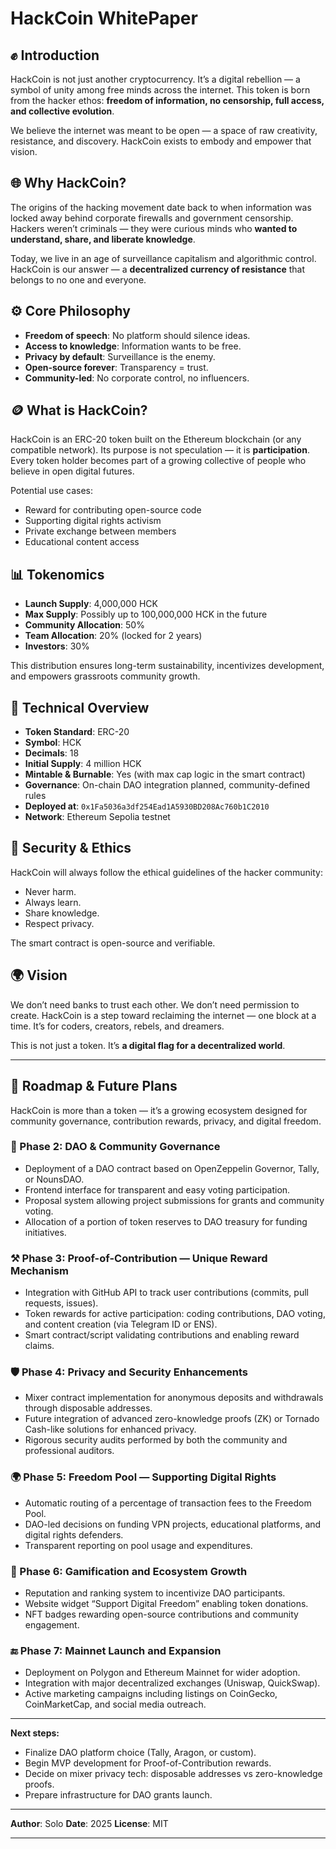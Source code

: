 # HackCoin WhitePaper

## ✊ Introduction

HackCoin is not just another cryptocurrency. It’s a digital rebellion — a symbol of unity among free minds across the internet. This token is born from the hacker ethos: **freedom of information, no censorship, full access, and collective evolution**.

We believe the internet was meant to be open — a space of raw creativity, resistance, and discovery. HackCoin exists to embody and empower that vision.

## 🌐 Why HackCoin?

The origins of the hacking movement date back to when information was locked away behind corporate firewalls and government censorship. Hackers weren’t criminals — they were curious minds who **wanted to understand, share, and liberate knowledge**.

Today, we live in an age of surveillance capitalism and algorithmic control. HackCoin is our answer — a **decentralized currency of resistance** that belongs to no one and everyone.

## ⚙️ Core Philosophy

* **Freedom of speech**: No platform should silence ideas.
* **Access to knowledge**: Information wants to be free.
* **Privacy by default**: Surveillance is the enemy.
* **Open-source forever**: Transparency = trust.
* **Community-led**: No corporate control, no influencers.

## 🪙 What is HackCoin?

HackCoin is an ERC-20 token built on the Ethereum blockchain (or any compatible network). Its purpose is not speculation — it is **participation**. Every token holder becomes part of a growing collective of people who believe in open digital futures.

Potential use cases:

* Reward for contributing open-source code
* Supporting digital rights activism
* Private exchange between members
* Educational content access

## 📊 Tokenomics

* **Launch Supply**: 4,000,000 HCK
* **Max Supply**: Possibly up to 100,000,000 HCK in the future
* **Community Allocation**: 50%
* **Team Allocation**: 20% (locked for 2 years)
* **Investors**: 30%

This distribution ensures long-term sustainability, incentivizes development, and empowers grassroots community growth.

## 🔧 Technical Overview

* **Token Standard**: ERC-20
* **Symbol**: HCK
* **Decimals**: 18
* **Initial Supply**: 4 million HCK
* **Mintable & Burnable**: Yes (with max cap logic in the smart contract)
* **Governance**: On-chain DAO integration planned, community-defined rules
* **Deployed at**: `0x1Fa5036a3df254Ead1A5930BD208Ac760b1C2010`
* **Network**: Ethereum Sepolia testnet

## 🔐 Security & Ethics

HackCoin will always follow the ethical guidelines of the hacker community:

* Never harm.
* Always learn.
* Share knowledge.
* Respect privacy.

The smart contract is open-source and verifiable.

## 🌍 Vision

We don’t need banks to trust each other. We don’t need permission to create. HackCoin is a step toward reclaiming the internet — one block at a time. It’s for coders, creators, rebels, and dreamers.

This is not just a token. It’s **a digital flag for a decentralized world**.

---

## 🚀 Roadmap & Future Plans

HackCoin is more than a token — it’s a growing ecosystem designed for community governance, contribution rewards, privacy, and digital freedom.

### 🧠 Phase 2: DAO & Community Governance

* Deployment of a DAO contract based on OpenZeppelin Governor, Tally, or NounsDAO.
* Frontend interface for transparent and easy voting participation.
* Proposal system allowing project submissions for grants and community voting.
* Allocation of a portion of token reserves to DAO treasury for funding initiatives.

### ⚒️ Phase 3: Proof-of-Contribution — Unique Reward Mechanism

* Integration with GitHub API to track user contributions (commits, pull requests, issues).
* Token rewards for active participation: coding contributions, DAO voting, and content creation (via Telegram ID or ENS).
* Smart contract/script validating contributions and enabling reward claims.

### 🛡️ Phase 4: Privacy and Security Enhancements

* Mixer contract implementation for anonymous deposits and withdrawals through disposable addresses.
* Future integration of advanced zero-knowledge proofs (ZK) or Tornado Cash-like solutions for enhanced privacy.
* Rigorous security audits performed by both the community and professional auditors.

### 🌍 Phase 5: Freedom Pool — Supporting Digital Rights

* Automatic routing of a percentage of transaction fees to the Freedom Pool.
* DAO-led decisions on funding VPN projects, educational platforms, and digital rights defenders.
* Transparent reporting on pool usage and expenditures.

### 🧩 Phase 6: Gamification and Ecosystem Growth

* Reputation and ranking system to incentivize DAO participants.
* Website widget “Support Digital Freedom” enabling token donations.
* NFT badges rewarding open-source contributions and community engagement.

### 🔚 Phase 7: Mainnet Launch and Expansion

* Deployment on Polygon and Ethereum Mainnet for wider adoption.
* Integration with major decentralized exchanges (Uniswap, QuickSwap).
* Active marketing campaigns including listings on CoinGecko, CoinMarketCap, and social media outreach.

---

**Next steps:**

* Finalize DAO platform choice (Tally, Aragon, or custom).
* Begin MVP development for Proof-of-Contribution rewards.
* Decide on mixer privacy tech: disposable addresses vs zero-knowledge proofs.
* Prepare infrastructure for DAO grants launch.

---

**Author**: Solo
**Date**: 2025
**License**: MIT

---